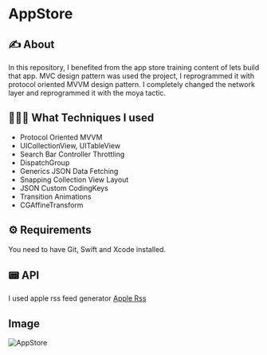 # AppStore

## ✍️ About

In this repository, I benefited from the app store training content of lets build that app. 
MVC design pattern was used the project, I reprogrammed it with protocol oriented MVVM design pattern.
I completely changed the network layer and reprogrammed it with the moya tactic.

## 👨🏻‍💻 What Techniques I used

- Protocol Oriented MVVM 
- UICollectionView, UITableView
- Search Bar Controller Throttling
- DispatchGroup
- Generics JSON Data Fetching
- Snapping Collection View Layout
- JSON Custom CodingKeys
- Transition Animations
- CGAffineTransform

 ## ⚙️ Requirements
  You need to have Git, Swift and Xcode installed.

 ## 📟 API
 
 I used apple rss feed generator [Apple Rss](https://rss.applemarketingtools.com/)
 
## Image

![AppStore](https://user-images.githubusercontent.com/106486885/201339369-455eecdc-0644-4e82-9716-69dddd8d5c45.png)

